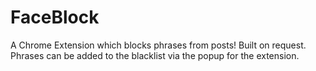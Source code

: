 # FaceBlock
A Chrome Extension which blocks phrases from posts! Built on request.
Phrases can be added to the blacklist via the popup for the extension.
